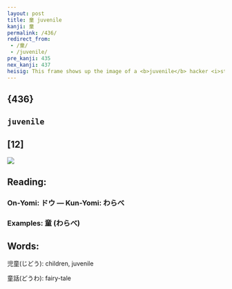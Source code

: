 ```yaml
---
layout: post
title: 童 juvenile
kanji: 童
permalink: /436/
redirect_from:
 - /童/
 - /juvenile/
pre_kanji: 435
nex_kanji: 437
heisig: This frame shows up the image of a <b>juvenile</b> hacker <i>standing</i> on top of a <i>computer</i>, or rather jumping up and down on it, because it refused to come up with the right answer.
---
```


## {436}

## `juvenile`

## [12]

<div class="stroke"><img src="E7ABA5.png" /></div>

## Reading:

### On-Yomi: ドウ &mdash; Kun-Yomi: わらべ

### Examples: 童 (わらべ)

## Words:

児童(じどう): children, juvenile

童話(どうわ): fairy-tale
